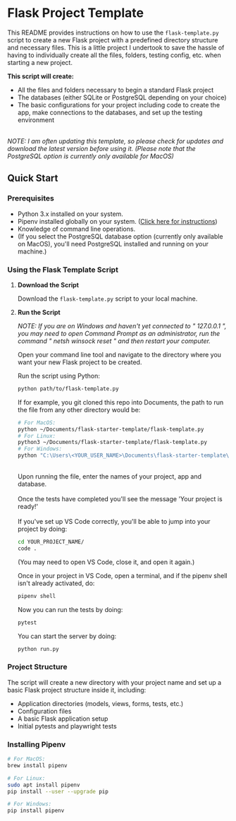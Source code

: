 # Flask Project Template

This README provides instructions on how to use the `flask-template.py` script to create a new Flask project with a predefined directory structure and necessary files. This is a little project I undertook to save the hassle of having to individually create all the files, folders, testing config, etc. when starting a new project.

**This script will create:**
- All the files and folders necessary to begin a standard Flask project
- The databases (either SQLite or PostgreSQL depending on your choice)
- The basic configurations for your project including code to create the app, make connections to the databases, and set up the testing environment

<br><i>NOTE: I am often updating this template, so please check for updates and download the latest version before using it. (Please note that the PostgreSQL option is currently only available for MacOS)</i>

## Quick Start

### Prerequisites

- Python 3.x installed on your system.
- Pipenv installed globally on your system. ([Click here for instructions](#installing-pipenv))
- Knowledge of command line operations.
- (If you select the PostgreSQL database option (currently only available on MacOS), you'll need PostgreSQL installed and running on your machine.)

### Using the Flask Template Script

1. **Download the Script**

    Download the `flask-template.py` script to your local machine.

2. **Run the Script**

    <i>NOTE: If you are on Windows and haven't yet connected to " 127.0.0.1 ", you may need to open Command Prompt as an administrator, run the command " netsh winsock reset " and then restart your computer.</i>

    Open your command line tool and navigate to the directory where you want your new Flask project to be created.

    Run the script using Python:

    ```bash
    python path/to/flask-template.py
    ```
    If for example, you git cloned this repo into Documents, the path to run the file from any other directory would be:
    ```bash
    # For MacOS:
    python ~/Documents/flask-starter-template/flask-template.py
    # For Linux:
    python3 ~/Documents/flask-starter-template/flask-template.py
    # For Windows:
    python "C:\Users\<YOUR_USER_NAME>\Documents\flask-starter-template\flask-template.py"
    ```
    <br>Upon running the file, enter the names of your project, app and database.
    <br><br>Once the tests have completed you'll see the message 'Your project is ready!'
    <br><br>If you've set up VS Code correctly, you'll be able to jump into your project by doing:

    ```bash
    cd YOUR_PROJECT_NAME/
    code .
    ```
    (You may need to open VS Code, close it, and open it again.)

    Once in your project in VS Code, open a terminal, and if the pipenv shell isn't already activated, do:
    ```bash
    pipenv shell
    ```

    Now you can run the tests by doing:
    ```bash
    pytest
    ```

    You can start the server by doing:
    ```bash
    python run.py
    ```

### Project Structure

The script will create a new directory with your project name and set up a basic Flask project structure inside it, including:

- Application directories (models, views, forms, tests, etc.)
- Configuration files
- A basic Flask application setup
- Initial pytests and playwright tests

### Installing Pipenv

```bash
# For MacOS:
brew install pipenv

# For Linux:
sudo apt install pipenv
pip install --user --upgrade pip

# For Windows:
pip install pipenv
